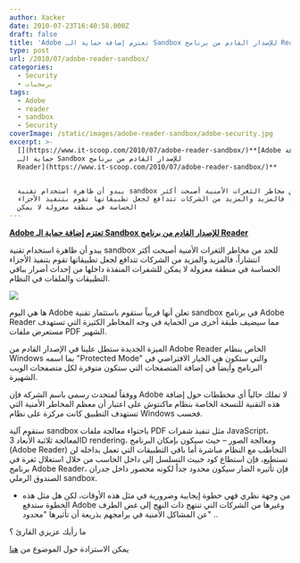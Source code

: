 ```yaml
---
author: Xacker
date: 2010-07-23T16:40:58.000Z
draft: false
title: 'Adobe تعتزم إضافة حماية الـ Sandbox للإصدار القادم من برنامج Reader  '
type: post
url: /2010/07/adobe-reader-sandbox/
categories:
  - Security
  - برمجيات
tags:
  - Adobe
  - reader
  - sandbox
  - Security
coverImage: /static/images/adobe-reader-sandbox/adobe-security.jpg
excerpt: >-
  [](https://www.it-scoop.com/2010/07/adobe-reader-sandbox/)**[Adobe تعتزم إضافة
  حماية الـ Sandbox للإصدار القادم من برنامج
  Reader](https://www.it-scoop.com/2010/07/adobe-reader-sandbox/)**


  يبدو أن ظاهرة استخدام تقنية sandbox للحد من مخاطر الثغرات الأمنية أصبحت أكثر
  انتشاراً، فالمزيد والمزيد من الشركات تتدافع لجعل تطبيقاتها تقوم بتنفيذ الأجزاء
  الحساسة في منطقة معزولة لا يمكن
---
```

[](https://www.it-scoop.com/2010/07/adobe-reader-sandbox/)**[Adobe تعتزم إضافة حماية الـ Sandbox للإصدار القادم من برنامج Reader](https://www.it-scoop.com/2010/07/adobe-reader-sandbox/)**

يبدو أن ظاهرة استخدام تقنية sandbox للحد من مخاطر الثغرات الأمنية أصبحت أكثر انتشاراً، فالمزيد والمزيد من الشركات تتدافع لجعل تطبيقاتها تقوم بتنفيذ الأجزاء الحساسة في منطقة معزولة لا يمكن للشفرات المنفذة داخلها من إحداث أضرار بباقي التطبيقات والملفات في النظام.

![](/static/images/adobe-reader-sandbox/adobe-security.jpg)

ها هي اليوم Adobe تعلن أنها قريباً ستقوم باستثمار تقنية sandbox في برنامج Adobe Reader مما سيضيف طبقة أخرى من الحماية في وجه المخاطر الكثيرة التي تستهدف مستعرض ملفات PDF الشهير.

الميزة الجديدة ستطل علينا في الإصدار القادم من Adobe Reader الخاص بنظام Windows بما اسمه "Protected Mode" والتي ستكون هي الخيار الافتراضي في البرنامج وأيضاً في إضافة المتصفحات التي ستكون متوفرة لكل متصفحات الويب الشهيرة.

ووفقاً لمتحدث رسمي باسم الشركة فإن Adobe لا تملك حالياً أي مخططات حول إضافة هذه التقنية للنسخة الخاصة بنظام ماكنتوش على اعتبار أن معظم المخاطر الأمنية التي تستهدف التطبيق كانت مركزة على نظام Windows فحسب.

ستقوم آلية sandbox باحتواء معالجة ملفات PDF مثل تنفيذ شفرات JavaScript، المعالجة ثلاثية الأبعاد 3D rendering، ومعالجة الصور – حيث سيكون بإمكان البرنامج (Adobe Reader) التخاطب مع النظام مباشرة أما باقي التطبيقات التي تعمل بداخله لن تستطيع، فإن استطاع كود خبيث التسلسل إلى داخل الحاسب من خلال استغلال ثغرة في برنامج Adobe Reader، فإن تأثيره الضار سيكون محدود جداً لكونه محصور داخل جدران الصندوق الرملي sandbox.

-   من وجهة نظري فهي خطوة إيجابية وضرورية في مثل هذه الأوقات، لكن هل مثل هذه الخطوة ستدفع Adobe وغيرها من الشركات التي تنتهج ذات النهج إلى غض الطرف عن المشاكل الأمنية في برامجهم بذريعة أن تأثيرها "محدود" ..

ما رأيك عزيزي القارئ ؟

يمكن الاستزادة حول الموضوع من [هنا](http://news.cnet.com/8301-27080\_3-20011015-245.html)
